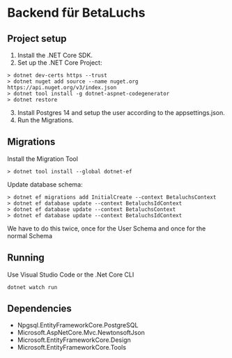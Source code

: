 # Backend für BetaLuchs

## Project setup

1. Install the .NET Core SDK.
2. Set up the .NET Core Project:
```
> dotnet dev-certs https --trust
> dotnet nuget add source --name nuget.org https://api.nuget.org/v3/index.json
> dotnet tool install -g dotnet-aspnet-codegenerator
> dotnet restore
```

3. Install Postgres 14 and setup the user according to the appsettings.json.
4. Run the Migrations.

## Migrations

Install the Migration Tool
```
> dotnet tool install --global dotnet-ef
```

Update database schema:
```
> dotnet ef migrations add InitialCreate --context BetaluchsContext
> dotnet ef database update --context BetaluchsIdContext
> dotnet ef database update --context BetaluchsContext
> dotnet ef database update --context BetaluchsIdContext
```
We have to do this twice, once for the User Schema and once for the normal Schema

## Running

Use Visual Studio Code or the .Net Core CLI
```
dotnet watch run
```

## Dependencies

- Npgsql.EntityFrameworkCore.PostgreSQL
- Microsoft.AspNetCore.Mvc.NewtonsoftJson
- Microsoft.EntityFrameworkCore.Design
- Microsoft.EntityFrameworkCore.Tools